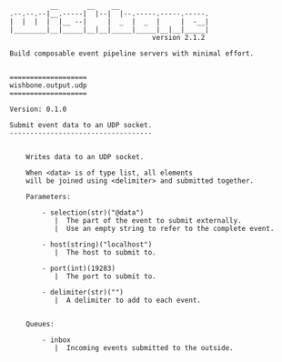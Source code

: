               __       __    __
    .--.--.--|__.-----|  |--|  |--.-----.-----.-----.
    |  |  |  |  |__ --|     |  _  |  _  |     |  -__|
    |________|__|_____|__|__|_____|_____|__|__|_____|
                                       version 2.1.2

    Build composable event pipeline servers with minimal effort.


    ===================
    wishbone.output.udp
    ===================

    Version: 0.1.0

    Submit event data to an UDP socket.
    -----------------------------------


        Writes data to an UDP socket.

        When <data> is of type list, all elements
        will be joined using <delimiter> and submitted together.

        Parameters:

            - selection(str)("@data")
               |  The part of the event to submit externally.
               |  Use an empty string to refer to the complete event.

            - host(string)("localhost")
               |  The host to submit to.

            - port(int)(19283)
               |  The port to submit to.

            - delimiter(str)("")
               |  A delimiter to add to each event.


        Queues:

            - inbox
               |  Incoming events submitted to the outside.


